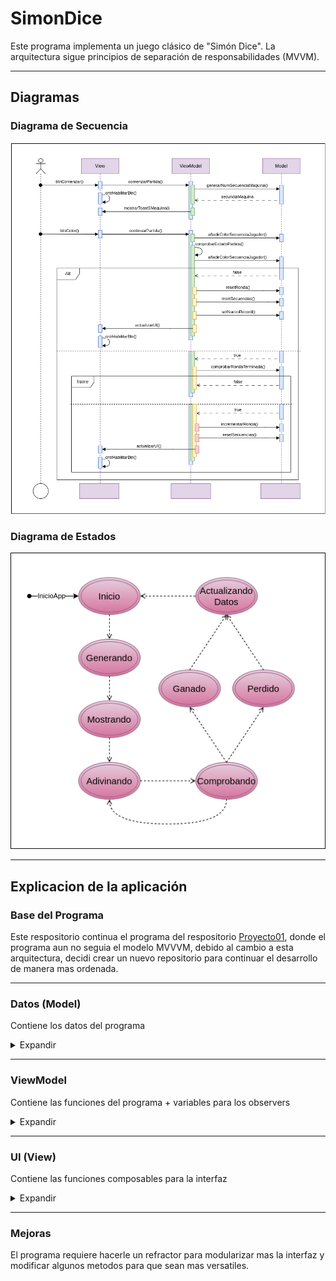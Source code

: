 # SimonDice

Este programa implementa un juego clásico de "Simón Dice". La arquitectura sigue principios de separación de responsabilidades (MVVM).

---

## Diagramas

### Diagrama de Secuencia

![Diagrama Secuencia](/img/diagrama_secuencia.png)

### Diagrama de Estados

![Diagrama Estados](img/digrama_estados.png)

---

## Explicacion de la aplicación

### Base del Programa

Este respositorio continua el programa del respositorio [Proyecto01](https://github.com/LuciaPosada/Proyecto01), donde el programa aun no seguia el modelo MVVVM, debido al cambio a esta arquitectura, decidi crear un nuevo repositorio para continuar el desarrollo de manera mas ordenada.

---

### Datos (Model)

Contiene los datos del programa

<details>
    <summary>Expandir</summary>
<br>

```bash

> enum Colors():

    Colores utilizados por el juego, relevantes para los botones (graficos), la generacion de secuencias y su
    apariencia en pantalla

    Componentes:
        - num: Un número entero único que representa al color
        - nom: Una cadena que indica el nombre del color
        - color: Un objeto Color que representa el color principal
        - color_suave: Otro objeto Color que representa una versión suave del color

    Colores definidos: ROJO, VERDE, AMARILLO, AZUL
 
> enum Estados():

    Estados por los que pasa el juego a lo largo de una ronda, relevantes para manajar las acciones del juego y
    la habilitación de los botones

    Componentes:
        - btnComenzar_activo: Booleano que indica si el botón de inicio está habilitado.
        - btnColor_activo: Booleano que indica si el botón de selección de colores está habilitado.

    Estados definidos:
        - INICIO: El juego está listo para comenzar
        - GENERANDO: El juego está generando una secuencia maquina
        - MOSTRANDO: El juego está mostrando la secuencia maquina
        - ADIVINANDO: Es el turno del jugador
        - COMPROBANDO: El juego esta verificando la respuesta del jugador
        - ACTUALIZANDO_PERDIDO y ACTUALIZANDO_GANADO: Estados finales que actualizan el marcador dependiendo del resultado.
       
> object Datos:

    Coleccion de todos los datos relevantes para la ejecucion del juego que varian a lo largo de este

    Componentes:
        - rondaLiveData: OBSOLETA
        - secuenciaMaquina: Lista mutable que almacena la secuencia generada por el programa
        - secuenciaJugador: Lista mutable que almacena la secuencia ingresada por el jugador
        - rondasConsecutivas: Entero que registra el número de rondas consecutivas exitosas del jugador
        - record: Instancia de una clase interna Record, que registra el número máximo de rondas alcanzadas
        - Record: Contiene un atributo numRondas para almacenar el récord de rondas consecutivas

```

</details>

---
 
### ViewModel

Contiene las funciones del programa + variables para los observers

<details>
    <summary>Expandir</summary>
<br>

```bash

> estadoLiveData:
    Es una instancia de MutableLiveData, que se utiliza para notificar a la UI de los cambios de estado

> iluminadoFlow:
    Es un MutableStateFlow que emite el índice del color actual que debe ser iluminado, o null para apagar la iluminación

> manejarEstados():
    Lanza los metodos especificos para cada estado cuando detecta un cambio de estado actual
 
> mostrarSecuencia():
    Muestra la secuencia generada "iluminando" los botones de forma secuencial

> generarSecuencia():
    Añade a la secuencia de colores un numero del 1 al 4 generado aleatoriamente
 
> añadirColorSecuenciaJugador():
    Añade el identificador de color a la secuencia del jugador
 
> resetearSecuencias():
    Vacia las secuencias de colores creadas por el usuario, ademas de la del el propio programa si se la pasa un true

> compararSecuencias():
    Compara el último elemento de la secuencia del jugador con el correspondiente en la secuencia generada
 
> comprobarRondaTerminada():
    Comprueba que la secuencia del jugador sea del mismo tamaño a la secuencia maquina

> incrementarRonda(): 
    Incrementa el numero de rondas consecutivas superadas

> resetearRonda():
    Devuelve a cero el numero de rondas consecutivas superadas
 
> setNuevoRecord():
    Aumenta el record de darse el caso que se haya superado

> comprobarRecord():
    Comprueba que si se ha superado el recod de rondas consecutivas
 
> comprovarAdivinacion():
    Controla los cambios de estado a realizar segun el imput del usuario durante el estado *ADIVINANDO*
 
> getRonda():
    Devuelve el número actual de rondas consecutivas

> getRecord():
    Devuelve el récord de rondas consecutivas

```

</details>

---

### UI (View)

Contiene las funciones composables para la interfaz

<details>
    <summary>Expandir</summary>
<br>

```bash

> UI()
    Punto de entrada de la UI

> SimonDice()
    Cuerpo principal de la interfaz

    Contiene:
        - Texto con información sobre la ronda y el récord
        - Botones para cada color (rojo, azul, verde y amarillo)
        - Un botón para comenzar la partida
        - Texto para mostrar qué botón ha sido seleccionado por el jugador

> BotonComenzar()
    Logica y diseño del boton comenzar

    Acciones al pulsar:
        - Cambia el estado del juego a *GENERANDO*, comenzando una nueva ronda
 
> BotonColor()
    Logica y diseño de los botones de colores

    Acciones al pulsar:
        - Cambia el estado del juego a *COMPROBANDO* para evaluar el resultado
        - Reporta el color seleccionado al uno de los Text de la interfaz
        - Añade el color del boton pulsado a la secuencia del jugador

```
    
</details>

---

### Mejoras

El programa requiere hacerle un refractor para modularizar mas la interfaz y modificar algunos metodos para que sean mas versatiles.


